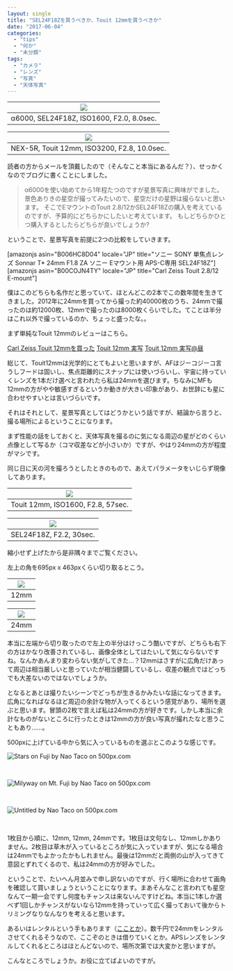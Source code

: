 ```yaml
---
layout: single
title: "SEL24F18Zを買うべきか、Touit 12mmを買うべきか"
date: "2017-06-04"
categories: 
  - "tips"
  - "何か"
  - "未分類"
tags: 
  - "カメラ"
  - "レンズ"
  - "写真"
  - "天体写真"
---
```


| ![](https://blog.naotaco.com/assets/images/posts/2017/06/DSC02525.jpg) |
|:--:|
|  α6000, SEL24F18Z, ISO1600, F2.0, 8.0sec. |

| ![](https://blog.naotaco.com/assets/images/posts/2017/06/DSC01699.jpg) |
|:--:|
|  NEX-5R, Touit 12mm, ISO3200, F2.8, 10.0sec. |

読者の方からメールを頂戴したので（そんなこと本当にあるんだ？）、せっかくなのでブログに書くことにしました。

> α6000を使い始めてから1年程たつのですが星景写真に興味がでました。 景色ありきの星空が撮ってみたいので、星空だけの星野は撮らないと思います。 そこでEマウントのTouit 2.8/12かSEL24F18Zの購入を考えているのですが、予算的にどちらかにしたいと考えています。 もしどちらかひとつ購入するとしたらどちらが良いでしょうか?

ということで、星景写真を前提に2つの比較をしていきます。

\[amazonjs asin="B006HC8D04" locale="JP" title="ソニー SONY 単焦点レンズ Sonnar T\* 24mm F1.8 ZA ソニー Eマウント用 APS-C専用 SEL24F18Z"\] \[amazonjs asin="B00COJN4TY" locale="JP" title="Carl Zeiss Touit 2.8/12 E-mount"\]

僕はこのどちらも名作だと思っていて、ほとんどこの2本でこの数年間を生きてきました。2012年に24mmを買ってから撮った約40000枚のうち、24mmで撮ったのは約12000枚、12mmで撮ったのは8000枚くらいでした。てことは半分はこれ以外で撮っているのか、ちょっと盛ったな。。

まず単純なTouit 12mmのレビューはこちら。

[Carl Zeiss Touit 12mmを買った](https://blog.naotaco.com/archives/303) [Touit 12mm 実写](https://blog.naotaco.com/archives/307) [Touit 12mm 実写@昼](https://blog.naotaco.com/archives/326)

総じて、Touit12mmは光学的にとてもよいと思いますが、AFはジーコジーコ言うしフードは固いし、焦点距離的にスナップには使いづらいし、宇宙に持っていくレンズを1本だけ選べと言われたら私は24mmを選びます。ちなみにMFも12mmの方がやや敏感すぎるというか動きが大きい印象があり、お世辞にも星に合わせやすいとは言いづらいです。

それはそれとして、星景写真としてはどうかという話ですが、結論から言うと、撮る場所によるということになります。

まず性能の話をしておくと、天体写真を撮るのに気になる周辺の星がどのくらい点像として写るか（コマ収差などが小さいか）ですが、やはり24mmの方が程度がマシです。

同じ日に天の河を撮ろうとしたときのもので、あえてパラメータをいじらず現像してあります。

| ![](https://blog.naotaco.com/assets/images/posts/2017/06/DSC09599.jpg) |
|:--:|
|  Touit 12mm, ISO1600, F2.8, 57sec. |

| ![](https://blog.naotaco.com/assets/images/posts/2017/06/DSC09609.jpg) |
|:--:|
|  SEL24F18Z, F2.2, 30sec. |

縮小せず上げたから是非隅々までご覧ください。

左上の角を695px x 463pxくらい切り取るとこう。

| ![](https://blog.naotaco.com/assets/images/posts/2017/06/DSC09599.jpg) |
|:--:|
|  12mm |

| ![](https://blog.naotaco.com/assets/images/posts/2017/06/DSC09609.jpg) |
|:--:|
|  24mm |

本当に左端から切り取ったので左上の半分はけっこう酷いですが、どちらも右下の方はかなり改善されているし、画像全体としてはたいして気にならないですね。なんかあんまり変わらない気がしてきた…？12mmはさすがに広角だけあって周辺は相当厳しいと思っていたが相当健闘しているし、収差の観点ではどっちでも大差ないのではないでしょうか。

となるとあとは撮りたいシーンでどっちが生きるかみたいな話になってきます。広角になればなるほど周辺の余計な物が入ってくるという感覚があり、場所を選ぶと思います。冒頭の2枚で言えば私は24mmの方が好きです。しかし本当に余計なものがないところに行ったときは12mmの方が良い写真が撮れたなと思うこともあり……。

500pxに上げている中から気に入っているものを選ぶとこのような感じです。

![Stars on Fuji by Nao Taco on 500px.com](https://drscdn.500px.org/photo/53710098/m%3D900/030cea4d45a0f01bd7429a8696a414f8)

 

<script type="text/javascript" src="https://500px.com/embed.js"></script>

![Milyway on Mt. Fuji by Nao Taco on 500px.com](https://drscdn.500px.org/photo/165642777/m%3D900/2a0038c8cb4ea4ab1adccbf99fa15067)

 

<script type="text/javascript" src="https://500px.com/embed.js"></script>

![Untitled by Nao Taco on 500px.com](https://drscdn.500px.org/photo/87749295/m%3D900/b2ea571d166b0b09f513b968bd8bf656)

 

<script type="text/javascript" src="https://500px.com/embed.js"></script>

1枚目から順に、12mm, 12mm, 24mmです。1枚目は文句なし、12mmしかありません。2枚目は草木が入っているところが気に入っていますが、気になる場合は24mmでもよかったかもしれません。最後は12mmだと両側の山が入ってきて意図とずれてくるので、私は24mmの方が好みでした。

ということで、たいへん月並みで申し訳ないのですが、行く場所に合わせて画角を確認して買いましょうということになります。まあそんなこと言われても星空なんて一期一会ですし何度もチャンスは来ないんですけどね。本当に1本しか選べず1回しかチャンスがないなら12mmを持っていって広く撮っておいて後からトリミングなりなんなりを考えると思います。

あるいはレンタルという手もあります（[こことか](https://www.apex106.com/digicam/lens-z/sel24f18z.php)）。数千円で24mmをレンタルさせてくれるそうなので、ここぞのときは借りていくとか。APSレンズをレンタルしてくれるところはほとんどないので、場所次第では大変かと思いますが。

こんなところでしょうか。お役に立てばよいのですが。
